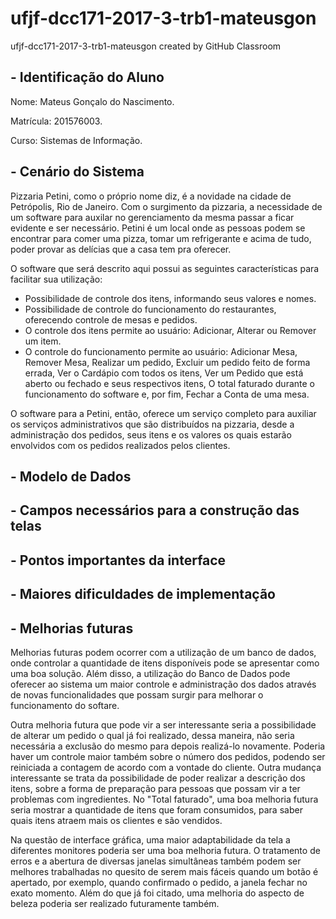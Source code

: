 # ufjf-dcc171-2017-3-trb1-mateusgon
ufjf-dcc171-2017-3-trb1-mateusgon created by GitHub Classroom

<h2> - Identificação do Aluno </h2>

Nome: Mateus Gonçalo do Nascimento.

Matrícula: 201576003.

Curso: Sistemas de Informação.

<h2> - Cenário do Sistema </h2>

<p1> Pizzaria Petini, como o próprio nome diz, é a novidade na cidade de Petrópolis, Rio de Janeiro. 
Com o surgimento da pizzaria, a necessidade de um software para auxilar no gerenciamento da mesma
passar a ficar evidente e ser necessário. Petini é um local onde as pessoas podem se encontrar para comer uma pizza, tomar
um refrigerante e acima de tudo, poder provar as delícias que a casa tem pra oferecer.</p1>

<p1> O software que será descrito aqui possui as seguintes características para facilitar sua utilização: </br>
- Possibilidade de controle dos itens, informando seus valores e nomes. </br>
- Possibilidade de controle do funcionamento do restaurantes, oferecendo controle de mesas e pedidos. </br>
- O controle dos itens permite ao usuário: Adicionar, Alterar ou Remover um item. </br>
- O controle do funcionamento permite ao usuário: Adicionar Mesa, Remover Mesa, Realizar um pedido, 
Excluir um pedido feito de forma errada, Ver o Cardápio com todos os itens, Ver um Pedido que está aberto ou fechado e seus respectivos itens, 
O total faturado durante o funcionamento do software e, por fim, Fechar a Conta de uma mesa. </br>
</p1>

<p1> O software para a Petini, então, oferece um serviço completo para auxiliar os serviços administrativos que são distribuídos na pizzaria, desde a administração dos pedidos, seus itens e os valores os quais estarão envolvidos com os pedidos realizados pelos clientes. </p1>

<h2> - Modelo de Dados </h2> 

<h2> - Campos necessários para a construção das telas </h2>

<h2> - Pontos importantes da interface </h2>

<h2> - Maiores dificuldades de implementação </h2> 

<h2> - Melhorias futuras </h2> 

<p1> Melhorias futuras podem ocorrer com a utilização de um banco de dados, onde controlar a quantidade de itens disponíveis
pode se apresentar como uma boa solução. Além disso, a utilização do Banco de Dados pode oferecer ao sistema um maior controle e administração dos dados através de novas funcionalidades que possam surgir para melhorar o funcionamento do softare. </br>

Outra melhoria futura que pode vir a ser interessante seria a possibilidade de alterar um pedido o qual já foi realizado, dessa maneira, não seria necessária a exclusão do mesmo para depois realizá-lo novamente. Poderia haver um controle maior também sobre o número dos pedidos, podendo ser reiniciada a contagem de acordo com a vontade do cliente. Outra mudança interessante se trata da possibilidade de poder realizar a descrição dos itens, sobre a forma de preparação para pessoas que possam vir a ter problemas com ingredientes. No "Total faturado", uma boa melhoria futura seria mostrar a quantidade de itens que foram consumidos, para saber quais itens atraem mais os clientes e são vendidos. </br>

Na questão de interface gráfica, uma maior adaptabilidade da tela a diferentes monitores poderia ser uma boa melhoria futura. O tratamento de erros e a abertura de diversas janelas simultâneas também podem ser melhores trabalhadas no quesito de serem mais fáceis quando um botão é apertado, por exemplo, quando confirmado o pedido, a janela fechar no exato momento. Além do que já foi citado, uma melhoria do aspecto de beleza poderia ser realizado futuramente também. </br>
